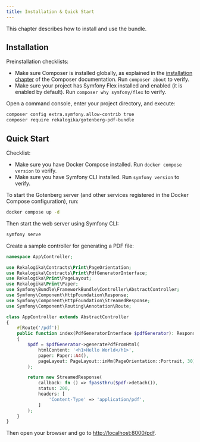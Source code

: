 ```yaml
---
title: Installation & Quick Start
---
```


This chapter describes how to install and use the bundle.

## Installation

Preinstallation checklists:

* Make sure Composer is installed globally, as explained in the [installation
  chapter](https://getcomposer.org/doc/00-intro.md) of the Composer
  documentation. Run `composer about` to verify.
* Make sure your project has Symfony Flex installed and enabled (it is enabled
  by default). Run `composer why symfony/flex` to verify.

Open a command console, enter your project directory, and execute:

```bash
composer config extra.symfony.allow-contrib true
composer require rekalogika/gotenberg-pdf-bundle
```

## Quick Start

Checklist:

* Make sure you have Docker Compose installed. Run `docker compose version` to
  verify.
* Make sure you have Symfony CLI installed. Run `symfony version` to verify.

To start the Gotenberg server (and other services registered in the Docker
Compose configuration), run:

```bash
docker compose up -d
```

Then start the web server using Symfony CLI:

```bash
symfony serve
```

Create a sample controller for generating a PDF file:

```php title="src/Controller/AppController.php"
namespace App\Controller;

use Rekalogika\Contracts\Print\PageOrientation;
use Rekalogika\Contracts\Print\PdfGeneratorInterface;
use Rekalogika\Print\PageLayout;
use Rekalogika\Print\Paper;
use Symfony\Bundle\FrameworkBundle\Controller\AbstractController;
use Symfony\Component\HttpFoundation\Response;
use Symfony\Component\HttpFoundation\StreamedResponse;
use Symfony\Component\Routing\Annotation\Route;

class AppController extends AbstractController
{
    #[Route('/pdf')]
    public function index(PdfGeneratorInterface $pdfGenerator): Response
    {
        $pdf = $pdfGenerator->generatePdfFromHtml(
            htmlContent: '<h1>Hello World</h1>',
            paper: Paper::A4(),
            pageLayout: PageLayout::inMm(PageOrientation::Portrait, 30)
        );

        return new StreamedResponse(
            callback: fn () => fpassthru($pdf->detach()),
            status: 200,
            headers: [
                'Content-Type' => 'application/pdf',
            ]
        );
    }
}
```

Then open your browser and go to <http://localhost:8000/pdf>.